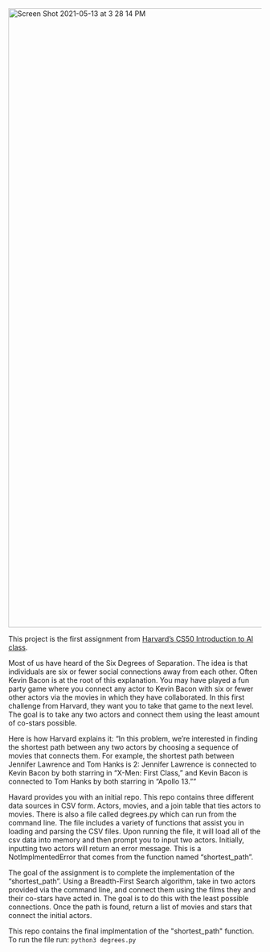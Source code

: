 <img width="1229" alt="Screen Shot 2021-05-13 at 3 28 14 PM" src="https://user-images.githubusercontent.com/6024941/118190104-df573980-b3ff-11eb-8fdc-4d52ccf2b322.png">


This project is the first assignment from [Harvard’s CS50 Introduction to AI class](https://cs50.harvard.edu/ai/2020/projects/0/). 

Most of us have heard of the Six Degrees of Separation. The idea is that individuals are six or fewer social connections away from each other. Often Kevin Bacon is at the root of this explanation. You may have played a fun party game where you connect any actor to Kevin Bacon with six or fewer other actors via the movies in which they have collaborated. In this first challenge from Harvard, they want you to take that game to the next level. The goal is to take any two actors and connect them using the least amount of co-stars possible. 

Here is how Harvard explains it:
“In this problem, we’re interested in finding the shortest path between any two actors by choosing a sequence of movies that connects them. For example, the shortest path between Jennifer Lawrence and Tom Hanks is 2: Jennifer Lawrence is connected to Kevin Bacon by both starring in “X-Men: First Class,” and Kevin Bacon is connected to Tom Hanks by both starring in “Apollo 13.””

Havard provides you with an initial repo. This repo contains three different data sources in CSV form. Actors, movies, and a join table that ties actors to movies. There is also a file called degrees.py which can run from the command line. The file includes a variety of functions that assist you in loading and parsing the CSV files. Upon running the file, it will load all of the csv data into memory and then prompt you to input two actors. Initially, inputting two actors will return an error message. This is a NotImplmentedError that comes from the function named “shortest_path”.  

The goal of the assignment is to complete the implementation of the “shortest_path”. Using a Breadth-First Search algorithm, take in two actors provided via the command line, and connect them using the films they and their co-stars have acted in. The goal is to do this with the least possible connections. Once the path is found, return a list of movies and stars that connect the initial actors.

This repo contains the final implmentation of the "shortest_path" function. To run the file run: <code>python3 degrees.py</code>


